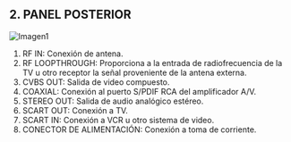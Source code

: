 ## 2. PANEL POSTERIOR

![Imagen1](http://static.energysistem.com/images/manuals/42028/5356583d2f6ed.jpg)

1. RF IN: Conexión de antena.
2. RF LOOPTHROUGH: Proporciona a la entrada de radiofrecuencia de la TV u otro receptor la señal proveniente de la antena externa.
3. CVBS OUT: Salida de video compuesto.
4. COAXIAL: Conexión al puerto S/PDIF RCA del amplificador A/V.
5. STEREO OUT: Salida de audio analógico estéreo.
6. SCART OUT: Conexión a TV.
7. SCART IN: Conexión a VCR u otro sistema de video.
8. CONECTOR DE ALIMENTACIÓN: Conexión a toma de corriente.
